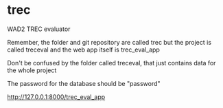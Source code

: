 # trec
WAD2 TREC evaluator

Remember, the folder and git repository are called trec but the project is called treceval
and the web app itself is trec_eval_app

Don't be confused by the folder called treceval, that just contains data for the whole project

The password for the database should be "password"


http://127.0.0.1:8000/trec_eval_app